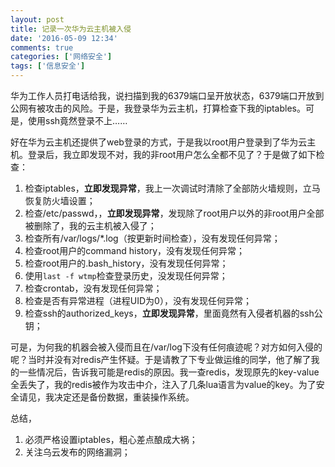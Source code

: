 ```yaml
---
layout: post
title: 记录一次华为云主机被入侵
date: '2016-05-09 12:34'
comments: true
categories: ['网络安全']  
tags: ['信息安全']
---
```


华为工作人员打电话给我，说扫描到我的6379端口呈开放状态，6379端口开放到公网有被攻击的风险。于是，我登录华为云主机，打算检查下我的iptables。可是，使用ssh竟然登录不上……

<!--more-->

好在华为云主机还提供了web登录的方式，于是我以root用户登录到了华为云主机。登录后，我立即发现不对，我的非root用户怎么全都不见了？于是做了如下检查：

1. 检查iptables，**立即发现异常**，我上一次调试时清除了全部防火墙规则，立马恢复防火墙设置；
2. 检查/etc/passwd，，**立即发现异常**，发现除了root用户以外的非root用户全部被删除了，我的云主机被入侵了；
2. 检查所有/var/logs/*.log（按更新时间检查），没有发现任何异常；
3. 检查root用户的command history，没有发现任何异常；
4. 检查root用户的.bash_history，没有发现任何异常；
5. 使用`last -f wtmp`检查登录历史，没发现任何异常；
6. 检查crontab，没有发现任何异常；
7. 检查是否有异常进程（进程UID为0），没有发现任何异常；
8. 检查ssh的authorized_keys，**立即发现异常**，里面竟然有入侵者机器的ssh公钥；

可是，为何我的机器会被入侵而且在/var/log下没有任何痕迹呢？对方如何入侵的呢？当时并没有对redis产生怀疑。于是请教了下专业做运维的同学，他了解了我的一些情况后，告诉我可能是redis的原因。我一查redis，发现原先的key-value全丢失了，我的redis被作为攻击中介，注入了几条lua语言为value的key。为了安全请见，我决定还是备份数据，重装操作系统。

总结，
1. 必须严格设置iptables，粗心差点酿成大祸；
2. 关注乌云发布的网络漏洞；
